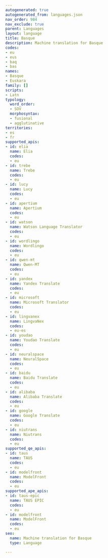 ```yaml
---
autogenerated: true
autogenerated_from: languages.json
nav_order: 984
nav_exclude: true
parent: Languages
layout: language
title: Basque
description: Machine translation for Basque
codes:
- eu
- eus
- baq
- bas
names:
- Basque
- Euskara
family: []
scripts:
- Latn
typology:
  word_order:
  - SOV
  morphosyntax:
  - fusional
  - agglutinative
territories:
- es
- fr
supported_apis:
- id: elia
  name: Elia
  codes:
  - eu
- id: trebe
  name: Trebe
  codes:
  - eu
- id: lucy
  name: Lucy
  codes:
  - eu
- id: apertium
  name: Apertium
  codes:
  - eu
- id: watson
  name: Watson Language Translator
  codes:
  - eu
- id: wordlingo
  name: Wordlingo
  codes:
  - eu
- id: qwen-mt
  name: Qwen-MT
  codes:
  - eu
- id: yandex
  name: Yandex Translate
  codes:
  - eu
- id: microsoft
  name: Microsoft Translator
  codes:
  - eu
- id: lingvanex
  name: LingvaNex
  codes:
  - eu-es
- id: youdao
  name: Youdao Translate
  codes:
  - eu
- id: neuralspace
  name: NeuralSpace
  codes:
  - eu
- id: baidu
  name: Baidu Translate
  codes:
  - eu
- id: alibaba
  name: Alibaba Translate
  codes:
  - eu
- id: google
  name: Google Translate
  codes:
  - eu
- id: niutrans
  name: Niutrans
  codes:
  - eu
supported_qe_apis:
- id: taus
  name: TAUS
  codes:
  - eu
- id: modelfront
  name: ModelFront
  codes:
  - eu
supported_ape_apis:
- id: taus-epic
  name: TAUS EPIC
  codes:
  - eu
- id: modelfront
  name: ModelFront
  codes:
  - eu
seo:
  name: Machine translation for Basque
  type: Language

---
```


